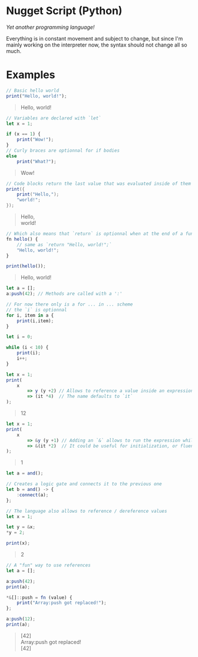 # Nugget Script (Python)

*Yet another programming language!*

Everything is in constant movement and subject to change, but since I'm mainly working on the interpreter now, the syntax should not change all so much.

# Examples

```js
// Basic hello world
print("Hello, world!");
```
> Hello, world!

```js
// Variables are declared with `let`
let x = 1;

if (x == 1) {
    print("Wow!");
}
// Curly braces are optionnal for if bodies
else
    print("What?");
```
> Wow!

```java
// Code blocks return the last value that was evaluated inside of them
print({
    print("Hello,");
    "world!";
});
```
> Hello,<br>world!

```js
// Which also means that `return` is optionnal when at the end of a function body
fn hello() {
    // same as `return "Hello, world!";`
    "Hello, world!";
}

print(hello());
```
> Hello, world!

```js
let a = [];
a:push(42); // Methods are called with a ':'

// For now there only is a for ... in ... scheme
// the `i` is optionnal
for i, item in a {
    print(i,item);
}
```

```js
let i = 0;

while (i < 10) {
    print(i);
    i++;
}
```

```js
let x = 1;
print(
    x 
        => y (y +2) // Allows to reference a value inside an expression
        => (it *4)  // The name defaults to `it`
);
```
> 12

```js
let x = 1;
print(
    x
        => &y (y +1) // Adding an `&` allows to run the expression while returning the base value
        => &(it *2)  // It could be useful for initialization, or fluent patterns where they're not supported
);                   
```
> 1

```js
let a = and();

// Creates a logic gate and connects it to the previous one
let b = and() -> {
    :connect(a);
};
```

```js
// The language also allows to reference / dereference values
let x = 1;

let y = &x;
*y = 2;

print(x);
```
> 2

```js
// A "fun" way to use references
let a = [];

a:push(42);
print(a);

*&[]::push = fn (value) {
    print("Array:push got replaced!");
};

a:push(12);
print(a);
```
> \[42\]<br>Array:push got replaced!<br>\[42\]
